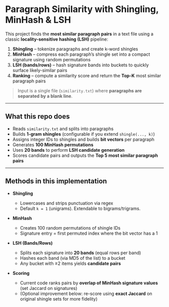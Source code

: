 # Paragraph Similarity with Shingling, MinHash & LSH

This project finds the **most similar paragraph pairs** in a text file using a classic **locality-sensitive hashing (LSH)** pipeline:

1) **Shingling** – tokenize paragraphs and create k-word shingles  
2) **MinHash** – compress each paragraph’s shingle set into a compact signature using random permutations  
3) **LSH (bands/rows)** – hash signature bands into buckets to quickly surface likely-similar pairs  
4) **Ranking** – compute a similarity score and return the **Top-K** most similar paragraph pairs

> Input is a single file (`similarity.txt`) where **paragraphs are separated by a blank line**.

---

## What this repo does

- Reads `similarity.txt` and splits into paragraphs  
- Builds **1-gram shingles** (configurable if you extend `shingle(..., k)`)  
- Assigns integer IDs to shingles and builds **bit vectors** per paragraph  
- Generates **100 MinHash permutations**  
- Uses **20 bands** to perform **LSH candidate generation**  
- Scores candidate pairs and outputs the **Top 5 most similar paragraph pairs**

---

## Methods in this implementation

- **Shingling**  
  - Lowercases and strips punctuation via regex  
  - Default `k = 1` (unigrams). Extendable to bigrams/trigrams.

- **MinHash**  
  - Creates 100 random permutations of shingle IDs  
  - Signature entry = first permuted index where the bit vector has a 1

- **LSH (Bands/Rows)**  
  - Splits each signature into **20 bands** (equal rows per band)  
  - Hashes each band (via MD5 of the list) to a bucket  
  - Any bucket with ≥2 items yields **candidate pairs**

- **Scoring**  
  - Current code ranks pairs by **overlap of MinHash signature values** (set Jaccard on signatures)  
  - (Optional improvement below: re-score using **exact Jaccard** on original shingle sets for more fidelity)





